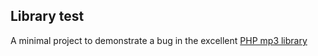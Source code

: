 ## Library test

A minimal project to demonstrate a bug in the excellent [PHP mp3 library](https://github.com/falahati/PHP-MP3)

